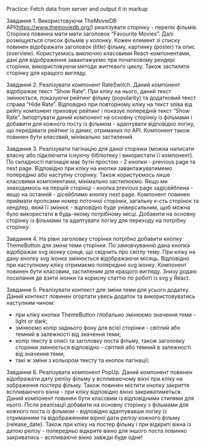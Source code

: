 <!-- Для запису змін з гілки "main" до гілки "gh-pages": npm run deploy -->

Practice: Fetch data from server and output it in markup

Завдання 1.
Використовуючи TheMovieDB API(https://www.themoviedb.org/) реалізувати сторінку - перелік фільмів. Сторінка повинна мати мати заголовок “Favourite Movies”. Далі розміщується список фільмів у колонку. Кожен елемент зі списку повинен відображати заголовок (title) фільму, картинку (poster) та опис (overview). Користуємось виключно класовими React-компонентами, дані для відображення завантажуємо при початковому рендері сторінки, використовуючи методи життєвого циклу. Також застилити сторінку для кращого вигляду.

Завдання 2.
Реалізувати компонент RateSwitch. Даний компонент відображає текст “Show Rate”. При кліку на нього, даний текст змінюється, показуючи рейтинг фільму (popularity) та додатковий текст справа “Hide Rate”. Відповідно при повторному кліку на текст зліва від рейту компонент приховує рейтинг і показує попередній текст “Show Rate”. Імпортувати даний компонент на основну сторінку із фільмами і добавити для кожного посту із фільмом - адаптувати відповідно логіку, що передавати рейтинг із даних, отриманих по API. Компонент також повинен бути класовий, мінімально застилений.

Завдання 3.
Реалізувати пагінацію для даної сторінки (можна написати власну або підключити існуючу бібліотеку і використати її компонент). По складності пагінація має бути простою - 2 кнопки - previous page та next page. Відповідно при кліку на кнопки завантажуватимемо попередню або наступну сторінку. Також користуємось лише класовими компонентами, мінімально застилюємо. Якщо ми знаходимось на першій сторінці - кнопка previous pagе задісейблена - якщо на останній - дісейблимо кнопку next page. Компонент повинен приймати пропсами номер поточної сторінки, загальну к-сть сторінок та хендлер, який її змінює - відповідно буде універсальним, щоб можна було використати в будь-якому потрібному місці. Добавити на основну сторінку із фільмами та адаптувати логіку для переходу на потрібну сторінку.

Завдання 4.
На рівні заголовку сторінки потрібно добавити кнопку ThemeButton для зміни теми сторінки. По замовчуванню дана кнопка відображає svg іконку сонця, що свідчить про світлу тему. При кліку на дану кнопку svg іконка змінюється відображаючи місяць. Відповідно при наступному кліку отримаємо попередню svg іконку. Компонент повинен бути класовим, застиленим для кращого вигляду. Знизу додаю посилання де взяти іконки та корисну статтю по роботі із svg y React.

Завдання 5.
Реалізувати контекст для зміни теми для усього додатку. Даний контекст повинен огортати увесь додаток та використовуватись наступним чином:

-   при кліку кнопки ThemeButton глобально змінюємо значення теми - light or dark;
-   змінюємо колір заднього фону для всієї сторінки - світлий або темний в залежності від значення теми;
-   колір тексту в описі та заголовку поста фільму, також заголовку сторінки змінюється відповідно - світлий або темний в залежності від значення теми;
-   такі ж зміни з кольором тексту та кнопок пагінації;

Завдання 6.
Реалізувати компонент PopUp. Даний компонент повинен відображати дату релізу фільму у вспливаючому вікні при кліку на зображення постера фільму. Також повинен містити кнопку закриття вспливаючого вікна - при кліку відповідно вікно закриватиметься. Даний компонент повинен бути класовим із відповідними стилями для нього. Після реалізації добавити на основну сторінку з фільмами для кожного поста із фільмом - відповідно адаптувавши логіку із отриманням та відображенням вірної дати релізу кожного фільму (release_date). Також при кліку на постер фільму і при відкриті вікна із датою релізу - попередньо відкрите вікно для іншого поста повинно закриватись - вспливаюче вікно завжди буде одне!

